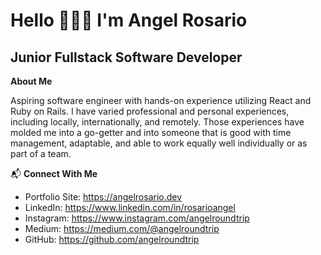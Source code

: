 <h1>Hello 🙋🏽‍♂️ I'm <b>Angel Rosario</b></h1>

<h2>Junior Fullstack Software Developer</h2>

<b>About Me</b>
<p>Aspiring software engineer with hands-on experience utilizing React and Ruby on Rails. I have varied professional and personal experiences, including locally, internationally, and remotely. Those experiences have molded me into a go-getter and into someone that is good with time management, adaptable, and able to work equally well individually or as part of a team.</p>

📬 <b>Connect With Me</b>
- Portfolio Site: https://angelrosario.dev
- LinkedIn: https://www.linkedin.com/in/rosarioangel
- Instagram: https://www.instagram.com/angelroundtrip
- Medium: https://medium.com/@angelroundtrip
- GitHub: https://github.com/angelroundtrip



<!--

👨🏽‍💻 <b>Languages & Skills</b>
<div>
  <img src="https://github.com/devicons/devicon/blob/master/icons/react/react-original-wordmark.svg" title="React" alt="React" width="40" height="40"/>&nbsp;
  <img src="https://github.com/devicons/devicon/blob/master/icons/javascript/javascript-original.svg" title="JavaScript" alt="JavaScript" width="40" height="40"/>&nbsp;
</div>

**angelroundtrip/angelroundtrip** is a ✨ _special_ ✨ repository because its `README.md` (this file) appears on your GitHub profile.

Here are some ideas to get you started:

- 🔭 I’m currently working on ...
- 🌱 I’m currently learning ...
- 👯 I’m looking to collaborate on ...
- 🤔 I’m looking for help with ...
- 💬 Ask me about ...
- 📫 How to reach me: ...
- 😄 Pronouns: ...
- ⚡ Fun fact: ...
-->
